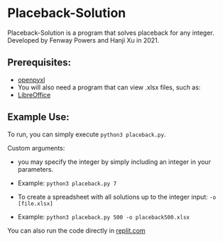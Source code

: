 # Placeback-Solution

Placeback-Solution is a program that solves placeback for any integer.
Developed by Fenway Powers and Hanji Xu in 2021.

## Prerequisites: 

* [openpyxl](https://openpyxl.readthedocs.io/en/stable/)
* You will also need a program that can view .xlsx files, such as:
* [LibreOffice](https://www.libreoffice.org/)

## Example Use: 

To run, you can simply execute `python3 placeback.py`.

Custom arguments:
* you may specify the integer by simply including an integer in your parameters.
* Example: `python3 placeback.py 7`

* To create a spreadsheet with all solutions up to the integer input: `-o [file.xlsx]`
* Example: `python3 placeback.py 500 -o placeback500.xlsx`

You can also run the code directly in [replit.com](https://replit.com/@FenwayPowers/Placeback-Solution)